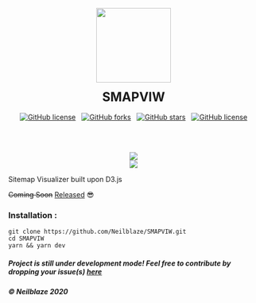 <p align="center">
  <img src="https://raw.githubusercontent.com/Neilblaze/SVG-store/master/accessories/arrow.png" width="150px">
  <br>
<div align="center">
  <font style="font-size:25px"> <b>SMAPVIW</b> </font>
  <br> <br><a href="https://github.com/Neilblaze/SMAPVIW/blob/master/LICENSE"><img alt="GitHub license" src="https://img.shields.io/github/license/Neilblaze/SMAPVIW"></a> &nbsp; <a href="https://github.com/Neilblaze/SMAPVIW/network"><img alt="GitHub forks" src="https://img.shields.io/github/forks/Neilblaze/SMAPVIW"></a> &nbsp; <a href="https://github.com/Neilblaze/SMAPVIW/stargazers"><img alt="GitHub stars" src="https://img.shields.io/github/stars/Neilblaze/SMAPVIW"></a> &nbsp; <a href="https://github.com/Neilblaze/SMAPVIW/blob/master/LICENSE"><img alt="GitHub license" src="https://img.shields.io/github/license/Neilblaze/SMAPVIW"></a>
</div>

<br><br>
<p align="center">
  <img src="https://raw.githubusercontent.com/Neilblaze/SVG-store/master/accessories/Smapviw%20snaps/D1.png">
  <br>
  <img src="https://raw.githubusercontent.com/Neilblaze/SVG-store/master/accessories/Smapviw%20snaps/D2.png">
</p>

Sitemap Visualizer built upon D3.js

~~Coming Soon~~ [Released](https://github.com/Neilblaze/SMAPVIW/releases/tag/v1.0) 😎


### Installation :

```
git clone https://github.com/Neilblaze/SMAPVIW.git
cd SMAPVIW
yarn && yarn dev
```

##### Project is still under development mode! Feel free to contribute by dropping your issue(s) [here](https://github.com/Neilblaze/SMAPVIW/issues)
##### © Neilblaze 2020
